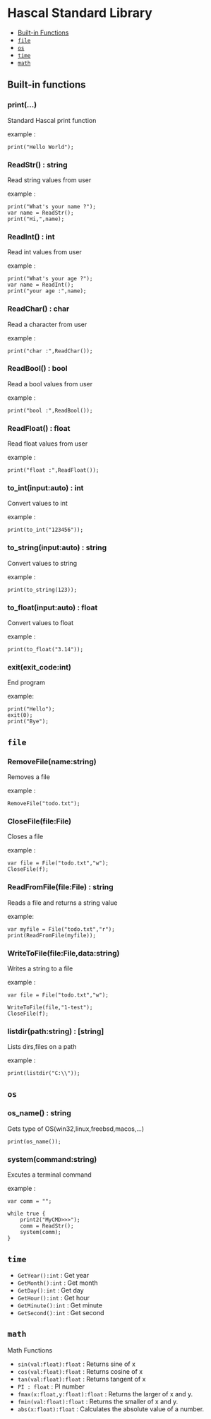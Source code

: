 # Hascal Standard Library

- [Built-in Functions]()
- [`file`]()
- [`os`]()
- [`time`]()
- [`math`]()

## Built-in functions 

### print(...)
Standard Hascal print function

example :
```
print("Hello World");
```

### ReadStr() : string
Read string values from user

example :
```
print("What's your name ?");
var name = ReadStr();
print("Hi,",name);
```

### ReadInt() : int
Read int values from user

example :
```
print("What's your age ?");
var name = ReadInt();
print("your age :",name);
```

### ReadChar() : char
Read a character from user

example :
```
print("char :",ReadChar());
```

### ReadBool() : bool
Read a bool values from user

example :
```
print("bool :",ReadBool());
```

### ReadFloat() : float
Read float values from user

example :
```
print("float :",ReadFloat());
```

### to_int(input:auto) : int
Convert values to int

example :
```
print(to_int("123456"));
```

### to_string(input:auto) : string
Convert values to string

example :
```
print(to_string(123));
```

### to_float(input:auto) : float
Convert values to float

example :
```
print(to_float("3.14"));
```

### exit(exit_code:int)
End program

example:
```
print("Hello");
exit(0);
print("Bye");
```

## `file`

### RemoveFile(name:string)
Removes a file

example :
```
RemoveFile("todo.txt");
```

### CloseFile(file:File)
Closes a file

example :
```
var file = File("todo.txt","w");
CloseFile(f);
```

### ReadFromFile(file:File) : string
Reads a file and returns a string value

example:
```
var myfile = File("todo.txt","r");
print(ReadFromFile(myfile));
```

### WriteToFile(file:File,data:string)
Writes a string to a file

example :
```
var file = File("todo.txt","w");

WriteToFile(file,"1-test");
CloseFile(f);
```

### listdir(path:string) : [string]
Lists dirs,files on a path

example :
```
print(listdir("C:\\"));
```

## `os`

### os_name() : string
Gets type of OS(win32,linux,freebsd,macos,...)

```
print(os_name());
```

### system(command:string)
Excutes a terminal command

example :
```
var comm = "";

while true {
    print2("MyCMD>>>");
    comm = ReadStr();
    system(comm);
}
```

## `time`

- `GetYear():int` : Get year
- `GetMonth():int` : Get month
- `GetDay():int` : Get day
- `GetHour():int` : Get hour
- `GetMinute():int` : Get minute
- `GetSecond():int` : Get second


## `math`
Math Functions
- `sin(val:float):float` : Returns sine of x
- `cos(val:float):float` : Returns cosine of x
- `tan(val:float):float` : Returns tangent of x
- `PI : float` : PI number
- `fmax(x:float,y:float):float` : Returns the larger of x and y. 
- `fmin(val:float):float` : Returns the smaller of x and y. 
- `abs(x:float):float` : Calculates the absolute value of a number. 